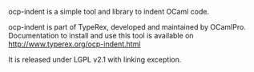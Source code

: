 ocp-indent is a simple tool and library to indent OCaml code.

ocp-indent is part of TypeRex, developed and maintained by OCamlPro. Documentation to install and use this tool is available on http://www.typerex.org/ocp-indent.html

It is released under LGPL v2.1 with linking exception.

